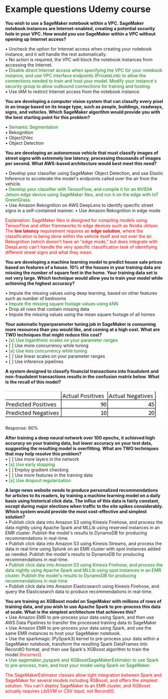 # Example questions Udemy course

**You wish to use a SageMaker notebook within a VPC. SageMaker notebook instances are Internet-enabled, creating a potential security hole in your VPC. How would you use SageMaker within a VPC without opening up Internet access?**

• Uncheck the option for Internet access when creating your notebook instance, and it will handle the rest automatically.         
• No action is required, the VPC will block the notebook instances from accessing the Internet.       
• <span style="color:green">
Disable direct Internet access when specifying the VPC for your notebook instance, and use VPC interface endpoints (PrivateLink) to allow the connections needed to train and host your model. Modify your instance's security group to allow outbound connections for training and hosting.</span>     
• Use IAM to restrict Internet access from the notebook instance.       

**You are developing a computer vision system that can classify every pixel in an image based on its image type, such as people, buildings, roadways, signs, and vehicles. Which SageMaker algorithm would provide you with the best starting point for this problem?**      

• <span style="color:green">Semantic Segmentation</span>     
• Rekognition    
• Object2Vec     
• Object Detection    

**You are developing an autonomous vehicle that must classify images of street signs with extremely low latency, processing thousands of images per second. What AWS-based architecture would best meet this need?**       

• Develop your classifier using SageMaker Object Detection, and use Elastic Inference to accelerate the model's endpoints called over the air from the vehicle.   
• <span style="color:green">Develop your classifier with TensorFlow, and compile it for an NVIDIA Jetson edge device using SageMaker Neo, and run it on the edge with IoT GreenGrass.</span>      
• Use Amazon Rekognition on AWS DeepLens to identify specific street signs in a self-contained manner.
• Use Amazon Rekognition in edge mode

<span style="color:red">Explanation: SageMaker Neo is designed for compiling models using TensorFlow and other frameworks to edge devices such as Nvidia Jetson. The **low latency** requirement requires an **edge solution**, where the classification is being done within the vehicle itself and not over the air. Rekognition (which doesn't have an "edge mode," but does integrate with DeepLens) can't handle the very specific classification task of identifying different street signs and what they mean.</span>  

**You are developing a machine learning model to predict house sale prices based on features of a house. 10% of the houses in your training data are missing the number of square feet in the home. Your training data set is not very large. Which technique would allow you to train your model while achieving the highest accuracy?**

• Impute the missing values using deep learning, based on other features such as number of bedrooms     
• <span style="color:green">Impute the missing square footage values using kNN</span>       
• Drop all rows that contain missing data     
• Impute the missing values using the mean square footage of all homes      

**Your automatic hyperparameter tuning job in SageMaker is consuming more resources than you would like, and coming at a high cost. What are TWO techniques that might reduce this cost?**        
• <span style="color:green">[x] Use logarithmic scales on your parameter ranges</span>      
• [ ] Use more concurrency while tuning     
• <span style="color:green">[x] Use less concurrency while tuning</span>      
• [ ] Use linear scales on your parameter ranges    
• [ ] Use inference pipelines     

**A system designed to classify financial transactions into fraudulent and non-fraudulent transactions results in the confusion matrix below. What is the recall of this model?**

![Screenshot 2023-02-13 at 18.24.50.png](Example_questions_Udemy_course/Screenshot_2023-02-13_at_18.24.50.png)

Response: 90% 

**After training a deep neural network over 100 epochs, it achieved high accuracy on your training data, but lower accuracy on your test data, suggesting the resulting model is overfitting. What are TWO techniques that may help resolve this problem?**     
• [ ] Use more layers in the network     
• <span style="color:green">[x] Use early stopping</span>         
• [ ] Employ gradient checking       
• [ ] Use more features in the training data      
• <span style="color:green">[x] Use dropout regularization</span>        

**A large news website needs to produce personalized recommendations for articles to its readers, by training a machine learning model on a daily basis using historical click data. The influx of this data is fairly constant, except during major elections when traffic to the site spikes considerably. Which system would provide the most cost-effective and simplest solution?**        
• Publish click data into Amazon S3 using Kinesis Firehose, and process the data nightly using Apache Spark and MLLib using reserved instances in an EMR cluster. Publish the model's results to DynamoDB for producing recommendations in real-time.       
• Publish click data into Amazon S3 using Kinesis Streams, and process the data in real time using Splunk on an EMR cluster with spot instances added as needed. Publish the model's results to DynamoDB for producing recommendations in real-time.         
• <span style="color:green">Publish click data into Amazon S3 using Kinesis Firehose, and process the data nightly using Apache Spark and MLLib using spot instances in an EMR cluster. Publish the model's results to DynamoDB for producing recommendations in real-time.</span>       
• Publish click data into Amazon Elasticsearch using Kinesis Firehose, and query the Elasticsearch data to produce recommendations in real-time.     

**You are training an XGBoost model on SageMaker with millions of rows of training data, and you wish to use Apache Spark to pre-process this data at scale. What is the simplest architecture that achieves this?**     
• Use Amazon EMR to pre-process your data using Spark, and then use AWS Data Pipelines to transfer the processed training data to SageMaker     
• Use Amazon EMR to pre-process your data using Spark, and use the same EMR instances to host your SageMaker notebook.           
• Use the sparkmagic (PySpark3) kernel to pre-process your data within a SageMaker notebook, transform the resulting Spark DataFrames into RecordIO format, and then use Spark's XGBoost algorithm to train the model.<span style="color:red">(Incorrect)</span>            
• <span style="color:green">Use sagemaker_pyspark and XGBoostSageMakerEstimator to use Spark to pre-process, train, and host your model using Spark on SageMaker.</span>       

<span style="color:red">The SageMakerEstimator classes allow tight integration between Spark and SageMaker for several models including XGBoost, and offers the simplest solution. You can't deploy SageMaker to an EMR cluster, and XGBoost actually requires LibSVM or CSV input, not RecordIO.</span>        